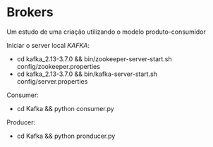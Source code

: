 # Brokers
Um estudo de uma criação utilizando o modelo produto-consumidor

Iniciar o server local *KAFKA*:
- cd kafka_2.13-3.7.0 && bin/zookeeper-server-start.sh config/zookeeper.properties
- cd kafka_2.13-3.7.0 && bin/kafka-server-start.sh config/server.properties

Consumer:
- cd Kafka && python consumer.py 

Producer:
- cd Kafka && python pronducer.py
